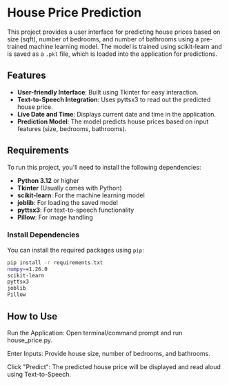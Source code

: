# House Price Prediction

This project provides a user interface for predicting house prices based on size (sqft), number of bedrooms, and number of bathrooms using a pre-trained machine learning model. The model is trained using scikit-learn and is saved as a `.pkl` file, which is loaded into the application for predictions.

## Features

- **User-friendly Interface**: Built using Tkinter for easy interaction.
- **Text-to-Speech Integration**: Uses pyttsx3 to read out the predicted house price.
- **Live Date and Time**: Displays current date and time in the application.
- **Prediction Model**: The model predicts house prices based on input features (size, bedrooms, bathrooms).

## Requirements

To run this project, you'll need to install the following dependencies:

- **Python 3.12** or higher
- **Tkinter** (Usually comes with Python)
- **scikit-learn**: For the machine learning model
- **joblib**: For loading the saved model
- **pyttsx3**: For text-to-speech functionality
- **Pillow**: For image handling

### Install Dependencies

You can install the required packages using `pip`:

```bash
pip install -r requirements.txt
numpy==1.26.0
scikit-learn
pyttsx3
joblib
Pillow
```
## How to Use
Run the Application:
Open terminal/command prompt and run house_price.py.

Enter Inputs:
Provide house size, number of bedrooms, and bathrooms.

Click "Predict":
The predicted house price will be displayed and read aloud using Text-to-Speech.


